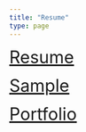 ```yaml
---
title: "Resume"
type: page
---
```


<a href="https://docs.google.com/document/d/1Ootxo0IHS5heQvTXW-Gx1ZX1G0JTdhNnRtTG1OIPdjc/edit?usp=sharing" target="_blank" style="font-size:2.2em;">   Resume</a><br>


<a href="https://docs.google.com/document/d/1-a01yM3rMN367WzL9AVdeAY3ZGl6_HrUckSmSODLXUE/edit?usp=sharing" target="_blank" style="font-size:2.2em;">   Sample</a><br>

<a href="https://www.jeezluisjorge.com/publications/" target="_blank" style="font-size:2.2em;"> Portfolio</a><br>

